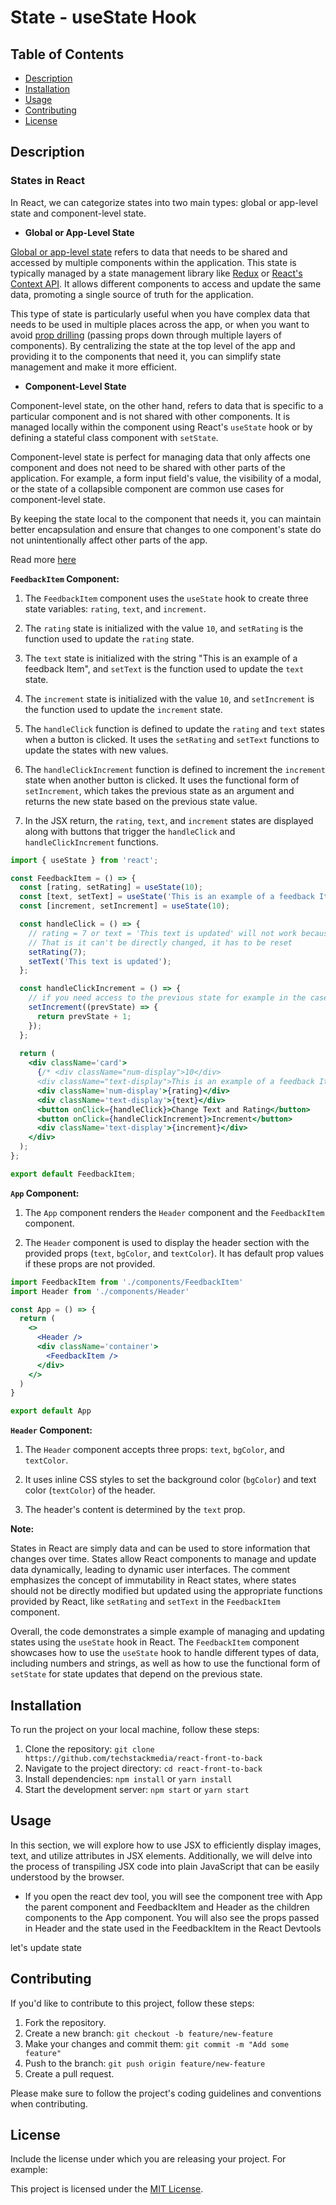# State - useState Hook

## Table of Contents

- [Description](#description)
- [Installation](#installation)
- [Usage](#usage)
- [Contributing](#contributing)
- [License](#license)

## Description

### States in React

In React, we can categorize states into two main types: global or app-level state and component-level state.

- **Global or App-Level State**

[Global or app-level state](https://react.dev/learn/managing-state#sharing-state-between-components) refers to data that needs to be shared and accessed by multiple components within the application. This state is typically managed by a state management library like [Redux](https://redux.js.org) or [React's Context API](https://react.dev/reference/react/useContext). It allows different components to access and update the same data, promoting a single source of truth for the application.

This type of state is particularly useful when you have complex data that needs to be used in multiple places across the app, or when you want to avoid [prop drilling](https://react.dev/learn/passing-data-deeply-with-context#the-problem-with-passing-props) (passing props down through multiple layers of components). By centralizing the state at the top level of the app and providing it to the components that need it, you can simplify state management and make it more efficient.

- **Component-Level State**

Component-level state, on the other hand, refers to data that is specific to a particular component and is not shared with other components. It is managed locally within the component using React's `useState` hook or by defining a stateful class component with `setState`.

Component-level state is perfect for managing data that only affects one component and does not need to be shared with other parts of the application. For example, a form input field's value, the visibility of a modal, or the state of a collapsible component are common use cases for component-level state.

By keeping the state local to the component that needs it, you can maintain better encapsulation and ensure that changes to one component's state do not unintentionally affect other parts of the app.

Read more [here](https://react.dev/learn/sharing-state-between-components#a-single-source-of-truth-for-each-state)

**`FeedbackItem` Component:**

1. The `FeedbackItem` component uses the `useState` hook to create three state variables: `rating`, `text`, and `increment`.

2. The `rating` state is initialized with the value `10`, and `setRating` is the function used to update the `rating` state.

3. The `text` state is initialized with the string "This is an example of a feedback Item", and `setText` is the function used to update the `text` state.

4. The `increment` state is initialized with the value `10`, and `setIncrement` is the function used to update the `increment` state.

5. The `handleClick` function is defined to update the `rating` and `text` states when a button is clicked. It uses the `setRating` and `setText` functions to update the states with new values.

6. The `handleClickIncrement` function is defined to increment the `increment` state when another button is clicked. It uses the functional form of `setIncrement`, which takes the previous state as an argument and returns the new state based on the previous state value.

7. In the JSX return, the `rating`, `text`, and `increment` states are displayed along with buttons that trigger the `handleClick` and `handleClickIncrement` functions.

```jsx
import { useState } from 'react';

const FeedbackItem = () => {
  const [rating, setRating] = useState(10);
  const [text, setText] = useState('This is an example of a feedback Item');
  const [increment, setIncrement] = useState(10);

  const handleClick = () => {
    // rating = 7 or text = 'This text is updated' will not work because state in React is immutable.
    // That is it can't be directly changed, it has to be reset
    setRating(7);
    setText('This text is updated');
  };

  const handleClickIncrement = () => {
    // if you need access to the previous state for example in the case of incrementing values
    setIncrement((prevState) => {
      return prevState + 1;
    });
  };
  
  return (
    <div className='card'>
      {/* <div className="num-display">10</div>
      <div className="text-display">This is an example of a feedback Item</div> */}
      <div className='num-display'>{rating}</div>
      <div className='text-display'>{text}</div>
      <button onClick={handleClick}>Change Text and Rating</button>
      <button onClick={handleClickIncrement}>Increment</button>
      <div className='text-display'>{increment}</div>
    </div>
  );
};

export default FeedbackItem;
```

**`App` Component:**

1. The `App` component renders the `Header` component and the `FeedbackItem` component.

2. The `Header` component is used to display the header section with the provided props (`text`, `bgColor`, and `textColor`). It has default prop values if these props are not provided.

```jsx
import FeedbackItem from './components/FeedbackItem'
import Header from './components/Header'

const App = () => {
  return (
    <>
      <Header />
      <div className='container'>
        <FeedbackItem />
      </div>
    </>
  )
}

export default App
```

**`Header` Component:**

1. The `Header` component accepts three props: `text`, `bgColor`, and `textColor`.

2. It uses inline CSS styles to set the background color (`bgColor`) and text color (`textColor`) of the header.

3. The header's content is determined by the `text` prop.

**Note:**

States in React are simply data and can be used to store information that changes over time. States allow React components to manage and update data dynamically, leading to dynamic user interfaces. The comment emphasizes the concept of immutability in React states, where states should not be directly modified but updated using the appropriate functions provided by React, like `setRating` and `setText` in the `FeedbackItem` component.

Overall, the code demonstrates a simple example of managing and updating states using the `useState` hook in React. The `FeedbackItem` component showcases how to use the `useState` hook to handle different types of data, including numbers and strings, as well as how to use the functional form of `setState` for state updates that depend on the previous state.

## Installation

To run the project on your local machine, follow these steps:

1. Clone the repository: `git clone https://github.com/techstackmedia/react-front-to-back`
2. Navigate to the project directory: `cd react-front-to-back`
3. Install dependencies: `npm install` or `yarn install`
4. Start the development server: `npm start` or `yarn start`

## Usage

In this section, we will explore how to use JSX to efficiently display images, text, and utilize attributes in JSX elements. Additionally, we will delve into the process of transpiling JSX code into plain JavaScript that can be easily understood by the browser.

- If you open the react dev tool, you will see the component tree with App the parent component and FeedbackItem and Header as the children components to the App component. You will also see the props passed in Header and the state used in the FeedbackItem in the React Devtools

let's update state

## Contributing

If you'd like to contribute to this project, follow these steps:

1. Fork the repository.
2. Create a new branch: `git checkout -b feature/new-feature`
3. Make your changes and commit them: `git commit -m "Add some feature"`
4. Push to the branch: `git push origin feature/new-feature`
5. Create a pull request.

Please make sure to follow the project's coding guidelines and conventions when contributing.

## License

Include the license under which you are releasing your project. For example:

This project is licensed under the [MIT License](https://opensource.org/licenses/MIT).
